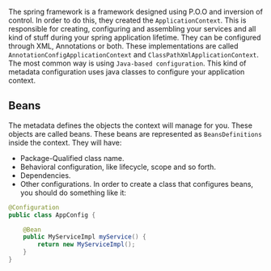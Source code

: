 The spring framework is a framework designed using P.O.O and inversion of control. In order to do this, they created the `ApplicationContext`. This is responsible for creating, configuring and assembling your services and all kind of stuff during your spring application lifetime. They can be configured through XML, Annotations or both. These implementations are called `AnnotationConfigApplicationContext` and `ClassPathXmlApplicationContext`. The most common way is using `Java-based configuration`. This kind of metadata configuration uses java classes to configure your application context.
## Beans
The metadata defines the objects the context will manage for you. These objects are called beans. These beans are represented as `BeansDefinitions` inside the context. They will have:
- Package-Qualified class name.
- Behavioral configuration, like lifecycle, scope and so forth.
- Dependencies.
- Other configurations.
In order to create a class that configures beans, you should do something like it:
```java
@Configuration
public class AppConfig {

	@Bean
	public MyServiceImpl myService() {
		return new MyServiceImpl();
	}
}
```
